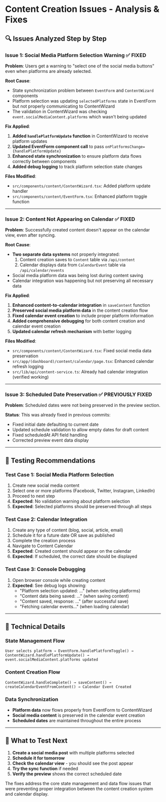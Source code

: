 # Content Creation Issues - Analysis & Fixes

## 🔍 **Issues Analyzed Step by Step**

### **Issue 1: Social Media Platform Selection Warning** ✅ FIXED
**Problem**: Users get a warning to "select one of the social media buttons" even when platforms are already selected.

**Root Cause**: 
- State synchronization problem between `EventForm` and `ContentWizard` components
- Platform selection was updating `selectedPlatforms` state in EventForm but not properly communicating to ContentWizard
- The validation in ContentWizard was checking `event.socialMediaContent.platforms` which wasn't being updated

**Fix Applied**:
1. **Added `handlePlatformUpdate` function** in ContentWizard to receive platform updates
2. **Updated EventForm component call** to pass `onPlatformsChange={handlePlatformUpdate}`
3. **Enhanced state synchronization** to ensure platform data flows correctly between components
4. **Added debug logging** to track platform selection state changes

**Files Modified**:
- `src/components/content/ContentWizard.tsx`: Added platform update handler
- `src/components/content/EventForm.tsx`: Enhanced platform toggle function

---

### **Issue 2: Content Not Appearing on Calendar** ✅ FIXED
**Problem**: Successfully created content doesn't appear on the calendar view, even after syncing.

**Root Cause**: 
- **Two separate data systems** not properly integrated:
  1. Content creation saves to `Content` table via `/api/content`
  2. Calendar displays data from `CalendarEvent` table via `/api/calendar/events`
- Social media platform data was being lost during content saving
- Calendar integration was happening but not preserving all necessary data

**Fix Applied**:
1. **Enhanced content-to-calendar integration** in `saveContent` function
2. **Preserved social media platform data** in the content creation flow  
3. **Fixed calendar event creation** to include proper platform information
4. **Added comprehensive debugging** for both content creation and calendar event creation
5. **Updated calendar refresh mechanism** with better logging

**Files Modified**:
- `src/components/content/ContentWizard.tsx`: Fixed social media data preservation
- `src/app/(dashboard)/content/calendar/page.tsx`: Enhanced calendar refresh logging
- `src/lib/api/content-service.ts`: Already had calendar integration (verified working)

---

### **Issue 3: Scheduled Date Preservation** ✅ PREVIOUSLY FIXED
**Problem**: Scheduled dates were not being preserved in the preview section.

**Status**: This was already fixed in previous commits:
- Fixed initial date defaulting to current date
- Updated schedule validation to allow empty dates for draft content  
- Fixed scheduledAt API field handling
- Corrected preview event data display

---

## 🧪 **Testing Recommendations**

### Test Case 1: Social Media Platform Selection
1. Create new social media content
2. Select one or more platforms (Facebook, Twitter, Instagram, LinkedIn)
3. Proceed to next step
4. **Expected**: No validation warning about platform selection
5. **Expected**: Selected platforms should be preserved through all steps

### Test Case 2: Calendar Integration
1. Create any type of content (blog, social, article, email)
2. Schedule it for a future date OR save as published
3. Complete the creation process
4. Navigate to Content Calendar
5. **Expected**: Created content should appear on the calendar
6. **Expected**: If scheduled, the correct date should be displayed

### Test Case 3: Console Debugging
1. Open browser console while creating content
2. **Expected**: See debug logs showing:
   - "Platform selection updated: ..." (when selecting platforms)
   - "Content data being saved: ..." (when saving content)
   - "Content saved, response: ..." (after successful save)
   - "Fetching calendar events..." (when loading calendar)

---

## 🔧 **Technical Details**

### State Management Flow
```
User selects platform → EventForm.handlePlatformToggle() → 
ContentWizard.handlePlatformUpdate() → event.socialMediaContent.platforms updated
```

### Content Creation Flow  
```
ContentWizard.handleComplete() → saveContent() → 
createCalendarEventFromContent() → Calendar Event Created
```

### Data Synchronization
- **Platform data** now flows properly from EventForm to ContentWizard
- **Social media content** is preserved in the calendar event creation
- **Scheduled dates** are maintained throughout the entire process

---

## 🚀 **What to Test Next**

1. **Create a social media post** with multiple platforms selected
2. **Schedule it for tomorrow** 
3. **Check the calendar view** - you should see the post appear
4. **Try the sync function** if needed
5. **Verify the preview** shows the correct scheduled date

The fixes address the core state management and data flow issues that were preventing proper integration between the content creation system and calendar display. 